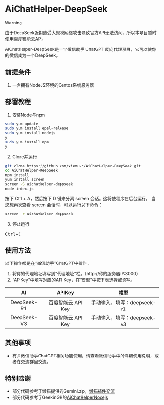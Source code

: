 # AiChatHelper-DeepSeek
> [!WARNING]
> 由于DeepSeek近期遭受大规模网络攻击导致官方API无法访问，所以本项目暂时使用百度智能云API。

AiChatHelper-DeepSeek是一个微信助手 ChatGPT 反向代理项目，它可以使你的微信成为一个DeepSeek。

## 前提条件
1. 一台拥有NodeJS环境的Centos系统服务器

## 部署教程
1. 安装Node与npm
```bash
sudo yum update
sudo yum install epel-release
sudo yum install nodejs
y
sudo yum install npm
y
```

2. Clone并运行
```bash
git clone https://github.com/xiemu-c/AiChatHelper-DeepSeek.git
cd AiChatHelper-DeepSeek
npm install
yum install screen
screen -S aichathelper-deppseek
node index.js
```
按下 Ctrl + A，然后按下 D 键来分离 screen 会话。这将使程序在后台运行。
当您想再次查看 screen 会话时，可以运行以下命令：
```bash
screen -r aichathelper-deppseek
```

3. 停止运行

<kbd>Ctrl</kbd>+<kbd>C</kbd>

## 使用方法
以下操作都是在“微信助手”ChatGPT中操作：
1. 将你的代理地址填写到“代理地址”栏。（http&#58;&#47;&#47;你的服务器IP:3000）
2. “APIKey”中填写对应的API Key，在“模型”中按下表选择或填写。

| AI      | APIKey | 模型     |
|    :----:   |    :----:   |    :----:   |
| DeepSeek-R1 | 百度智能云 API Key | 手动输入，填写：deepseek-r1 |
| DeepSeek-V3 | 百度智能云 API Key | 手动输入，填写：deepseek-v3 |

## 其他事项
- 有关微信助手ChatGPT相关功能使用，请查看微信助手中的详细使用说明，或者在交流群里交流。

## 特别鸣谢
- 部分代码参考了懒猫提供的Gemini.zip，[懒猫插件交流](https://t.me/maogroup)
- 部分代码参考了GeekinGH的[AiChatHelperNodejs](https://github.com/GeekinGH/AiChatHelperNodejs)
